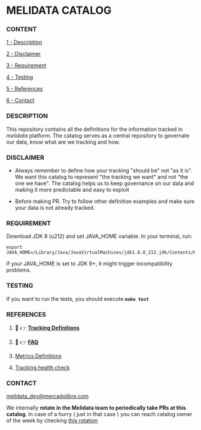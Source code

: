 # MELIDATA CATALOG

### CONTENT

[1 - Description](#description)

[2 - Disclaimer](#disclaimer)

[3 - Requirement](#requirement)

[4 - Testing](#testing)

[5 - References](#references)

[6 - Contact](#contact)


### DESCRIPTION

This repository contains all the definitions for the information tracked in *melidata* platform. The catalog serves as a central repository to governate our data, know what are we tracking and how.

### DISCLAIMER

- Always remember to define how your tracking "should be" not "as it is". We want this catalog to represent "the tracking we want" and not "the one we have". The catalog helps us to keep governance on our data and making it more predictable and easy to exploit

- Before making PR. Try to follow other definition examples and make sure your data is not already tracked. 

### REQUIREMENT

Download JDK 8 (u212) and set JAVA_HOME variable. In your terminal, run:

```
export JAVA_HOME=/Library/Java/JavaVirtualMachines/jdk1.8.0_212.jdk/Contents/Home 
```

If your JAVA_HOME is set to JDK 9+, it might trigger incompatibility problems.

### TESTING

If you want to run the tests, you should execute **```make test```**

### REFERENCES

1. 📖  👉 [**Tracking Definitions**](https://github.com/mercadolibre/fury_melidata-catalog-definitions/wiki/Tracking-Style-Guide)

2. 📖  👉 [**FAQ**](https://github.com/mercadolibre/fury_melidata-catalog-definitions/wiki/FAQ) 

3. [Metrics Definitions](https://github.com/mercadolibre/fury_melidata-catalog-definitions/wiki/New-Metric)

4. [Tracking health check](https://github.com/mercadolibre/fury_melidata-catalog-definitions/wiki/Catalog-health-check)


### CONTACT
<melidata_dev@mercadolibre.com>

We internally **rotate in the Melidata team to periodically take PRs at this catalog**. In case of a hurry ( just in that case ) you can reach catalog owner of the week by checking [this rotation](https://nasdaq-meli.app.opsgenie.com/settings/schedule/detail/e9e18d88-3536-4572-9351-6ab680d4b1ed)
